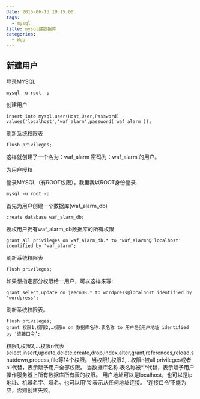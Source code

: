 ```yaml
---
date: 2015-06-13 19:15:00
tags:
  - mysql
title: mysql建数据库
categories:
  - Web
---
```


## 新建用户
 
登录MYSQL

    mysql -u root -p

创建用户

    insert into mysql.user(Host,User,Password) values('localhost','waf_alarm',password('waf_alarm'));

刷新系统权限表

	flush privileges;

这样就创建了一个名为：waf_alarm 密码为：waf_alarm 的用户。
 
为用户授权
 
登录MYSQL（有ROOT权限）。我里我以ROOT身份登录.

    mysql -u root -p

首先为用户创建一个数据库(waf_alarm_db)

    create database waf_alarm_db;

授权用户拥有waf_alarm_db数据库的所有权限

    grant all privileges on waf_alarm_db.* to 'waf_alarm'@'localhost' identified by 'waf_alarm';
    
刷新系统权限表

    flush privileges;

 
如果想指定部分权限给一用户，可以这样来写:

	grant select,update on jeecnDB.* to wordpress@localhost identified by 'wordpress';

刷新系统权限表。

	flush privileges;
    grant 权限1,权限2,…权限n on 数据库名称.表名称 to 用户名@用户地址 identified by ‘连接口令’;

 
权限1,权限2,…权限n代表select,insert,update,delete,create,drop,index,alter,grant,references,reload,shutdown,process,file等14个权限。
当权限1,权限2,…权限n被all privileges或者all代替，表示赋予用户全部权限。
当数据库名称.表名称被*.*代替，表示赋予用户操作服务器上所有数据库所有表的权限。
用户地址可以是localhost，也可以是ip地址、机器名字、域名。也可以用’%’表示从任何地址连接。
‘连接口令’不能为空，否则创建失败。